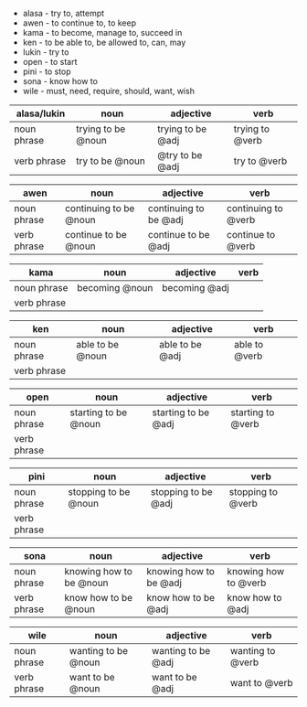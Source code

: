 - alasa - try to, attempt
- awen - to continue to, to keep
- kama - to become, manage to, succeed in
- ken - to be able to, be allowed to, can, may
- lukin - try to
- open - to start
- pini - to stop
- sona - know how to
- wile - must, need, require, should, want, wish

| alasa/lukin | noun               | adjective         | verb            |
| ----------- | ------------------ | ----------------- | --------------- |
| noun phrase | trying to be @noun | trying to be @adj | trying to @verb |
| verb phrase | try to be @noun    | @try to be @adj   | try to @verb    |

| awen        | noun                   | adjective             | verb                |
| ----------- | ---------------------- | --------------------- | ------------------- |
| noun phrase | continuing to be @noun | continuing to be @adj | continuing to @verb |
| verb phrase | continue to be @noun   | continue to be @adj   | continue to @verb   |

| kama        | noun           | adjective     | verb |
| ----------- | -------------- | ------------- | ---- |
| noun phrase | becoming @noun | becoming @adj |      |
| verb phrase |                |               |      |

| ken         | noun             | adjective       | verb          |
| ----------- | ---------------- | --------------- | ------------- |
| noun phrase | able to be @noun | able to be @adj | able to @verb |
| verb phrase |                  |                 |               |

| open        | noun                 | adjective           | verb              |
| ----------- | -------------------- | ------------------- | ----------------- |
| noun phrase | starting to be @noun | starting to be @adj | starting to @verb |
| verb phrase |                      |                     |                   |

| pini        | noun                 | adjective           | verb              |
| ----------- | -------------------- | ------------------- | ----------------- |
| noun phrase | stopping to be @noun | stopping to be @adj | stopping to @verb |
| verb phrase |                      |                     |                   |

| sona        | noun                    | adjective              | verb                 |
| ----------- | ----------------------- | ---------------------- | -------------------- |
| noun phrase | knowing how to be @noun | knowing how to be @adj | knowing how to @verb |
| verb phrase | know how to be @noun    | know how to be @adj    | know how to @adj     |

| wile        | noun                | adjective          | verb             |
| ----------- | ------------------- | ------------------ | ---------------- |
| noun phrase | wanting to be @noun | wanting to be @adj | wanting to @verb |
| verb phrase | want to be @noun    | want to be @adj    | want to @verb    |
